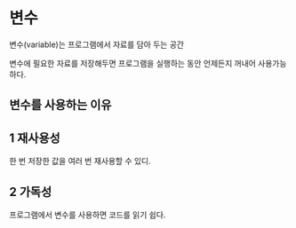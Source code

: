 변수
===

변수(variable)는 프로그램에서 자료를 담아 두는 공간

변수에 필요한 자료를 저장해두면 프로그램을 실행하는 동안 언제든지 꺼내어 사용가능하다.

변수를 사용하는 이유
---

1 재사용성
---

한 번 저장한 값을 여러 번 재사용할 수 있디.

2 가독성
---

프로그램에서 변수를 사용하면 코드를 읽기 쉽다.

